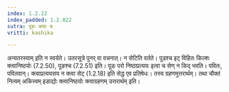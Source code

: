 ```yaml
---
index: 1.2.22
index_padded: 1.2.022
sutra: पूङः क्त्वा च
vritti: kashika

---
```

अन्यतरस्याम् इति न स्वर्यते। उतरसूत्रे पुनर् वा वचनात्। न सेटिति वर्तते। पूडश्च इट् विहितः किल्शः क्त्वानिष्ठयोः (7.2.50), पूङश्च (7.2.51) इति। पूडः परो निष्ठाप्रत्ययः इत्वा च सेण् न किद् भवति। पवितः, पवितवान्। क्त्वाप्रत्ययसय न क्त्वा सेट् (1.2.18) इति सेद्ध एव प्रतिषेधः। तस्य ग्रहणमुत्तरार्थम्। तथा चौक्तं नित्यम् अकित्त्वम् इडाद्योः क्त्वानिष्ठयोः क्त्वाग्रहणम् उत्तरार्थम् इति।